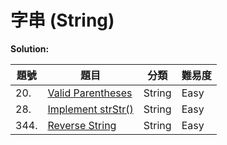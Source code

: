 # 字串 (String)

**Solution:**


| 題號 | 題目 | 分類 | 難易度 |
|-----|------|-----|-------|
|20. | [Valid Parentheses](/String/20-Valid-Parentheses.md)|String |Easy|
|28.|[Implement strStr()](/String/28-Implement-strStr.md)|String|Easy|
|344.|[Reverse String](/String/344-Reverse-String.md)|String|Easy|